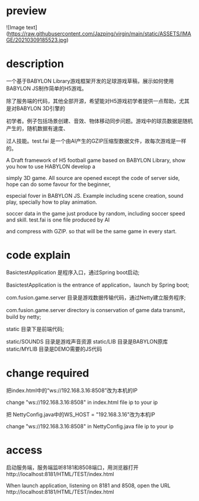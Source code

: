 # preview

![Image text]
(https://raw.githubusercontent.com/Jazping/virgin/main/static/ASSETS/IMAGE/20210309185523.jpg)

# description

一个基于BABYLON Library游戏框架开发的足球游戏草稿，展示如何使用BABYLON JS制作简单的H5游戏。

除了服务端的代码，其他全部开源，希望能对H5游戏初学者提供一点帮助，尤其是对BABYLON 3D引擎的

初学者。例子包括场景创建、音效、物体移动同步问题。游戏中的球员数据是随机产生的，随机数据有速度、

过人技能。test.fai 是一个由AI产生的GZIP压缩型数据文件，故每次游戏是一样的。


A Draft framework of H5 football game based on BABYLON Library, show you how to use HABYLON develop a

simply 3D game. All source are opened except the code of server side, hope can do some favour for the beginner, 

especial fover in BABYLON JS. Example including scene creation, sound play, specially how to play animation.

soccer data in the game just produce by random, including soccer speed and skill. test.fai is one file produced by AI

and compress with GZIP. so that will be the same game in every start.

# code explain

BasictestApplication 是程序入口，通过Spring boot启动;

BasictestApplication is the entrance of application，launch by Spring boot;

com.fusion.game.server 目录是游戏数据传输代码，通过Netty建立服务程序;

com.fusion.game.server directory is conservation of game data transmit，build by netty;


static 目录下是前端代码;

static/SOUNDS 目录是游戏声音资源
static/LIB 目录是BABYLON原库
static/MYLIB 目录是DEMO需要的JS代码

# change required

把index.html中的“ws://192.168.3.16:8508”改为本机的IP

change "ws://192.168.3.16:8508" in index.html file ip to your ip

把 NettyConfig.java中的WS_HOST = "192.168.3.16"改为本机IP

change "ws://192.168.3.16:8508" in NettyConfig.java file ip to your ip


# access

启动服务端，服务端监听8181和8508端口，用浏览器打开
http://localhost:8181/HTML/TEST/index.html

When launch application, listening on 8181 and 8508, open the URL
http://localhost:8181/HTML/TEST/index.html
